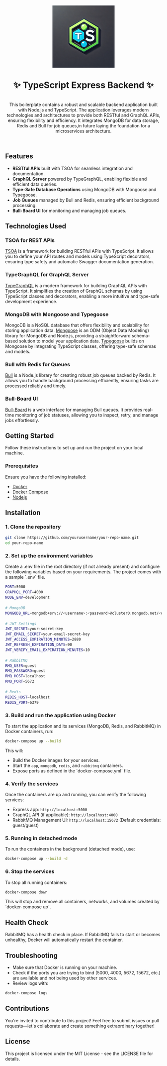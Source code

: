
<p align="center">
  <img src="logo.webp" width="200px" align="center" alt="teb logo" />
  <h1 align="center">✨ TypeScript Express Backend ✨</h1>
  <p align="center">
    <br/>
    This boilerplate contains a robust and scalable backend application built with Node.js and TypeScript. The application leverages modern technologies and architectures to provide both RESTful and GraphQL APIs, ensuring flexibility and efficiency. It integrates MongoDB for data storage, Redis and Bull for job queues,in future laying the foundation for a microservices architecture.
  </p>
</p>
<br/>

## Features

- **RESTful APIs** built with TSOA for seamless integration and documentation.
- **GraphQL Server** powered by TypeGraphQL, enabling flexible and efficient data queries.
- **Type-Safe Database Operations** using MongoDB with Mongoose and Typegoose.
- **Job Queues** managed by Bull and Redis, ensuring efficient background processing.
- **Bull-Board UI** for monitoring and managing job queues.

## Technologies Used

### TSOA for REST APIs

[TSOA](https://tsoa-community.github.io/docs/getting-started.html) is a framework for building RESTful APIs with TypeScript. It allows you to define your API routes and models using TypeScript decorators, ensuring type safety and automatic Swagger documentation generation.

### TypeGraphQL for GraphQL Server

[TypeGraphQL](https://typegraphql.com/) is a modern framework for building GraphQL APIs with TypeScript. It simplifies the creation of GraphQL schemas by using TypeScript classes and decorators, enabling a more intuitive and type-safe development experience.

### MongoDB with Mongoose and Typegoose

MongoDB is a NoSQL database that offers flexibility and scalability for storing application data. [Mongoose](https://mongoosejs.com/) is an ODM (Object Data Modeling) library for MongoDB and Node.js, providing a straightforward schema-based solution to model your application data. [Typegoose](https://typegoose.github.io/typegoose/docs/guides/quick-start) builds on Mongoose by integrating TypeScript classes, offering type-safe schemas and models.

### Bull with Redis for Queues

[Bull](https://github.com/OptimalBits/bull) is a Node.js library for creating robust job queues backed by Redis. It allows you to handle background processing efficiently, ensuring tasks are processed reliably and timely.

### Bull-Board UI

[Bull-Board](https://github.com/vcapretz/bull-board) is a web interface for managing Bull queues. It provides real-time monitoring of job statuses, allowing you to inspect, retry, and manage jobs effortlessly.

## Getting Started

Follow these instructions to set up and run the project on your local machine.

### Prerequisites

Ensure you have the following installed:

- [Docker](https://www.docker.com/get-started)
- [Docker Compose](https://docs.docker.com/compose/install/)
- [Nodejs](https://nodejs.org/en)

## Installation

### 1. Clone the repository

```bash
git clone https://github.com/yourusername/your-repo-name.git
cd your-repo-name
```

### 2. Set up the environment variables

Create a .env file in the root directory (if not already present) and configure the following variables based on your requirements. The project comes with a sample \`.env\` file.

```bash
PORT=5000
GRAPHQL_PORT=4000
NODE_ENV=development

# MongoDB
MONGODB_URL=mongodb+srv://<username>:<password>@cluster0.mongodb.net/<database>

# JWT Settings
JWT_SECRET=your-secret-key
JWT_EMAIL_SECRET=your-email-secret-key
JWT_ACCESS_EXPIRATION_MINUTES=2880
JWT_REFRESH_EXPIRATION_DAYS=90
JWT_VERIFY_EMAIL_EXPIRATION_MINUTES=10

# RabbitMQ
RMQ_USER=guest
RMQ_PASSWORD=guest
RMQ_HOST=localhost
RMQ_PORT=5672

# Redis
REDIS_HOST=localhost
REDIS_PORT=6379
```

### 3. Build and run the application using Docker

To start the application and its services (MongoDB, Redis, and RabbitMQ) in Docker containers, run:

```bash
docker-compose up --build
```

This will:

- Build the Docker images for your services.
- Start the `app`, `mongodb`, `redis`, and `rabbitmq` containers.
- Expose ports as defined in the \`docker-compose.yml\` file.

### 4. Verify the services

Once the containers are up and running, you can verify the following services:

- Express app: `http://localhost:5000`
- GraphQL API (if applicable): `http://localhost:4000`
- RabbitMQ Management UI: `http://localhost:15672` (Default credentials: guest/guest)

### 5. Running in detached mode

To run the containers in the background (detached mode), use:

```bash
docker-compose up --build -d
```

### 6. Stop the services

To stop all running containers:

```bash
docker-compose down
```

This will stop and remove all containers, networks, and volumes created by \`docker-compose up\`.

## Health Check

RabbitMQ has a health check in place. If RabbitMQ fails to start or becomes unhealthy, Docker will automatically restart the container.

## Troubleshooting

- Make sure that Docker is running on your machine.
- Check if the ports you are trying to bind (5000, 4000, 5672, 15672, etc.) are available and not being used by other services.
- Review logs with:

```bash
docker-compose logs
```
    
## Contributions
You're invited to contribute to this project! Feel free to submit issues or pull requests—let's collaborate and create something extraordinary together!

## License
This project is licensed under the MIT License - see the LICENSE file for details.


   
